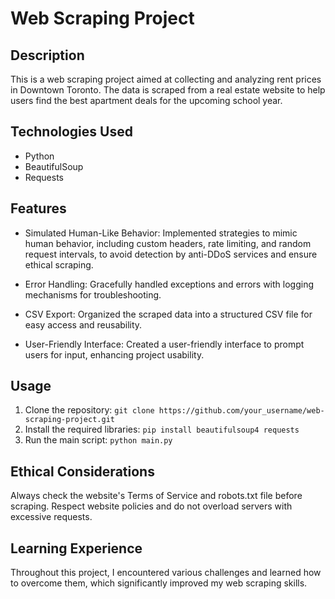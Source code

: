 # Web Scraping Project

## Description

This is a web scraping project aimed at collecting and analyzing rent prices in Downtown Toronto. The data is scraped from a real estate website to help users find the best apartment deals for the upcoming school year.

## Technologies Used

- Python
- BeautifulSoup
- Requests

## Features

- Simulated Human-Like Behavior: Implemented strategies to mimic human behavior, including custom headers, rate limiting, and random request intervals, to avoid detection by anti-DDoS services and ensure ethical scraping.

- Error Handling: Gracefully handled exceptions and errors with logging mechanisms for troubleshooting.

- CSV Export: Organized the scraped data into a structured CSV file for easy access and reusability.

- User-Friendly Interface: Created a user-friendly interface to prompt users for input, enhancing project usability.

## Usage

1. Clone the repository: `git clone https://github.com/your_username/web-scraping-project.git`
2. Install the required libraries: `pip install beautifulsoup4 requests`
3. Run the main script: `python main.py`

## Ethical Considerations

Always check the website's Terms of Service and robots.txt file before scraping. Respect website policies and do not overload servers with excessive requests.

## Learning Experience

Throughout this project, I encountered various challenges and learned how to overcome them, which significantly improved my web scraping skills.

